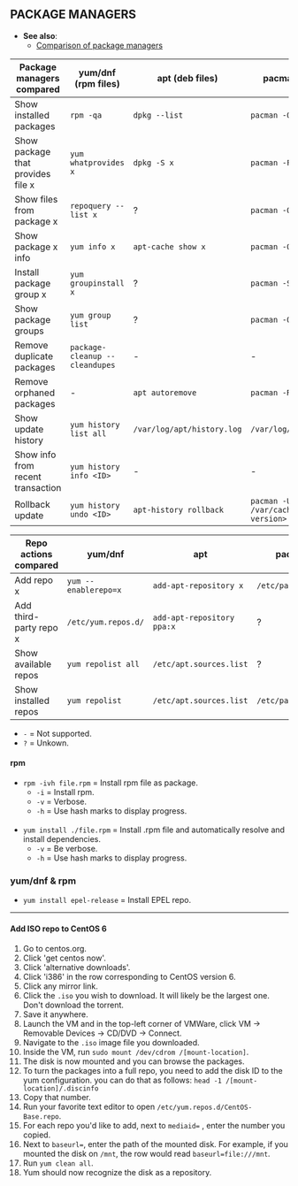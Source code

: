 
## PACKAGE MANAGERS

- **See also**:
  - [Comparison of package managers](https://fusion809.github.io/comparison-of-package-managers/)

| Package managers compared         | yum/dnf (rpm files)            | apt (deb files)             | pacman (tgz, ztd files)       | pkg                 |
|-----------------------------------|--------------------------------|-----------------------------|-------------------------------|---------------------|
| Show installed packages           | `rpm -qa`                      | `dpkg --list`               | `pacman -Q`                   | `pkg info`          |
| Show package that provides file x | `yum whatprovides x`           | `dpkg -S x`                 | `pacman -F x`                 | `pkg which x`       |
| Show files from package x         | `repoquery --list x`           | ?                           | `pacman -Ql x`                | `pkg query '%Fp' x` |
| Show package x info               | `yum info x`                   | `apt-cache show x`          | `pacman -Qi x`                | `pkg info x`        |
| Install package group x           | `yum groupinstall x`           | ?                           | `pacman -S x`                 | ?                   |
| Show package groups               | `yum group list`               | ?                           | `pacman -Qg`                  | ?                   |
| Remove duplicate packages         | `package-cleanup --cleandupes` | -                           | -                             | ?                   |
| Remove orphaned packages          | -                              | `apt autoremove`            | `pacman -Rns $(pacman -Qdtq)` | `pkg autoremove`    |
| Show update history               | `yum history list all`         | `/var/log/apt/history.log`  | `/var/log/pacman.log`         | `/var/log/messages` |
| Show info from recent transaction | `yum history info <ID>`        | -                           | -                             | -                   |
| Rollback update                   | `yum history undo <ID>`        | `apt-history rollback`      | `pacman -U /var/cache/pacman/pkg/<pkg-version>`| -  |

| Repo actions compared   | yum/dnf               | apt                        | pacman                    | pkg |
|-------------------------|-----------------------|----------------------------|---------------------------|-----|
| Add repo x              | `yum --enablerepo=x`  | `add-apt-repository x`     | `/etc/pacman.conf`        | ?   |
| Add third-party repo x  | `/etc/yum.repos.d/`   | `add-apt-repository ppa:x` | ?                         | ?   |
| Show available repos    | `yum repolist all`    | `/etc/apt.sources.list`    | ?                         | ?   |
| Show installed repos    | `yum repolist`        | `/etc/apt.sources.list`    | `/etc/pacman.conf`        | ?   |

- `-` = Not supported.
- `?` = Unkown.

#### rpm

- `rpm -ivh file.rpm` = Install rpm file as package.
  - `-i` = Install rpm.
  - `-v` = Verbose.
  - `-h` = Use hash marks to display progress.
<br><br>
- `yum install ./file.rpm` = Install .rpm file and automatically resolve and install dependencies.
  - `-v` = Be verbose.
  - `-h` = Use hash marks to display progress.

### yum/dnf & rpm

- `yum install epel-release` = Install EPEL repo.

---
#### Add ISO repo to CentOS 6

1. Go to centos.org.
1. Click 'get centos now'.
1. Click 'alternative downloads'.
1. Click 'i386' in the row corresponding to CentOS version 6.
1. Click any mirror link.
1. Click the `.iso` you wish to download. It will likely be the largest one. Don't download the torrent.
1. Save it anywhere.
1. Launch the VM and in the top-left corner of VMWare, click VM -> Removable Devices -> CD/DVD -> Connect.
1. Navigate to the `.iso` image file you downloaded.
1. Inside the VM, run `sudo mount /dev/cdrom /[mount-location]`.
1. The disk is now mounted and you can browse the packages.
1. To turn the packages into a full repo, you need to add the disk ID to the yum configuration. you can do that as follows: `head -1 /[mount-location]/.discinfo`
1. Copy that number.
1. Run your favorite text editor to open `/etc/yum.repos.d/CentOS-Base.repo`.
1. For each repo you'd like to add, next to `mediaid=` , enter the number you copied.
1. Next to `baseurl=`, enter the path of the mounted disk. For example, if you mounted the disk on `/mnt`, the row would read `baseurl=file:///mnt`.
1. Run `yum clean all`.
1. Yum should now recognize the disk as a repository.
